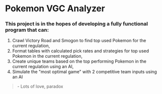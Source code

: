 # Pokemon VGC Analyzer

### This project is in the hopes of developing a fully functional program that can:
1. Crawl Victory Road and Smogon to find top used Pokemon for the current regulation,
2. Format tables with calculated pick rates and strategies for top used Pokemon in the current regulation,
3. Create unique teams based on the top performing Pokemon in the current regulation using an AI,
4. Simulate the "most optimal game" with 2 competitive team inputs using an AI

> \- Lots of love, paradox
